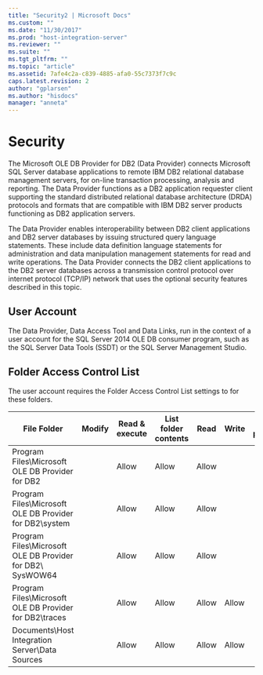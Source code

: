 ```yaml
---
title: "Security2 | Microsoft Docs"
ms.custom: ""
ms.date: "11/30/2017"
ms.prod: "host-integration-server"
ms.reviewer: ""
ms.suite: ""
ms.tgt_pltfrm: ""
ms.topic: "article"
ms.assetid: 7afe4c2a-c839-4885-afa0-55c7373f7c9c
caps.latest.revision: 2
author: "gplarsen"
ms.author: "hisdocs"
manager: "anneta"
---
```

# Security
The Microsoft OLE DB Provider for DB2 (Data Provider) connects Microsoft SQL Server database applications to remote IBM DB2 relational database management servers, for on-line transaction processing, analysis and reporting. The Data Provider functions as a DB2 application requester client supporting the standard distributed relational database architecture (DRDA) protocols and formats that are compatible with IBM DB2 server products functioning as DB2 application servers.  
  
 The Data Provider enables interoperability between DB2 client applications and DB2 server databases by issuing structured query language statements. These include data definition language statements for administration and data manipulation management statements for read and write operations. The Data Provider connects the DB2 client applications to the DB2 server databases across a transmission control protocol over internet protocol (TCP/IP) network that uses the optional security features described in this topic.  
  
## User Account  
 The Data Provider, Data Access Tool and Data Links, run in the context of a user account for the SQL Server 2014 OLE DB consumer program, such as the SQL Server Data Tools (SSDT) or the SQL Server Management Studio.  
  
## Folder Access Control List  
 The user account requires the Folder Access Control List settings to for these folders.  
  
|File Folder|Modify|Read & execute|List folder contents|Read|Write|Special permissions|  
|-----------------|------------|--------------------|--------------------------|----------|-----------|-------------------------|  
|Program Files\Microsoft OLE DB Provider for DB2||Allow|Allow|Allow|||  
|Program Files\Microsoft OLE DB Provider for DB2\system||Allow|Allow|Allow|||  
|Program Files\Microsoft OLE DB Provider for DB2\ SysWOW64||Allow|Allow|Allow|||  
|Program Files\Microsoft OLE DB Provider for DB2\traces||Allow|Allow|Allow|Allow||  
|Documents\Host Integration Server\Data Sources||Allow|Allow|Allow|Allow||